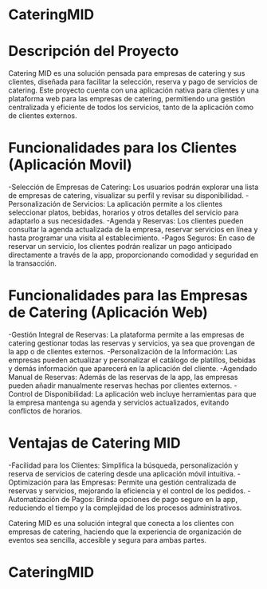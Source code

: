 # CateringMID

# Descripción del Proyecto
Catering MID es una solución pensada para empresas de catering y sus clientes, diseñada para facilitar la selección, reserva y pago de servicios de catering. Este proyecto cuenta con una aplicación nativa para clientes y una plataforma web para las empresas de catering, permitiendo una gestión centralizada y eficiente de todos los servicios, tanto de la aplicación como de clientes externos.

# Funcionalidades para los Clientes (Aplicación Movil)

-Selección de Empresas de Catering: Los usuarios podrán explorar una lista de empresas de catering, visualizar su perfil y revisar su disponibilidad.
-Personalización de Servicios: La aplicación permite a los clientes seleccionar platos, bebidas, horarios y otros detalles del servicio para adaptarlo a sus necesidades.
-Agenda y Reservas: Los clientes pueden consultar la agenda actualizada de la empresa, reservar servicios en línea y hasta programar una visita al establecimiento.
-Pagos Seguros: En caso de reservar un servicio, los clientes podrán realizar un pago anticipado directamente a través de la app, proporcionando comodidad y seguridad en la transacción.

# Funcionalidades para las Empresas de Catering (Aplicación Web)

-Gestión Integral de Reservas: La plataforma permite a las empresas de catering gestionar todas las reservas y servicios, ya sea que provengan de la app o de clientes externos.
-Personalización de la Información: Las empresas pueden actualizar y personalizar el catálogo de platillos, bebidas y demás información que aparecerá en la aplicación del cliente.
-Agendado Manual de Reservas: Además de las reservas de la app, las empresas pueden añadir manualmente reservas hechas por clientes externos.
-Control de Disponibilidad: La aplicación web incluye herramientas para que la empresa mantenga su agenda y servicios actualizados, evitando conflictos de horarios.

# Ventajas de Catering MID

-Facilidad para los Clientes: Simplifica la búsqueda, personalización y reserva de servicios de catering desde una aplicación móvil intuitiva.
-Optimización para las Empresas: Permite una gestión centralizada de reservas y servicios, mejorando la eficiencia y el control de los pedidos.
-Automatización de Pagos: Brinda opciones de pago seguro en la app, reduciendo el tiempo y la complejidad de los procesos administrativos.

Catering MID es una solución integral que conecta a los clientes con empresas de catering, haciendo que la experiencia de organización de eventos sea sencilla, accesible y segura para ambas partes.

# CateringMID


